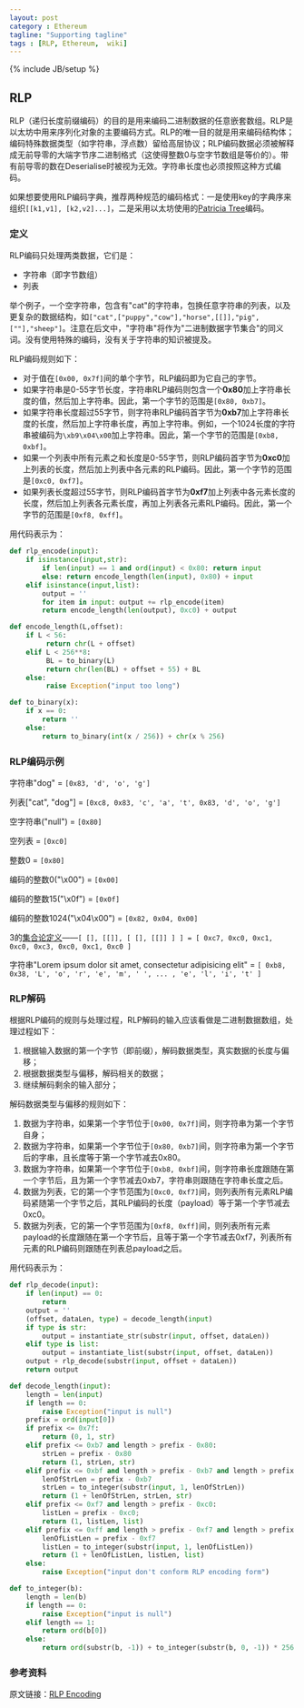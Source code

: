 ```yaml
---
layout: post
category : Ethereum
tagline: "Supporting tagline"
tags : [RLP, Ethereum,  wiki]
---
```

{% include JB/setup %}

## RLP

RLP（递归长度前缀编码）的目的是用来编码二进制数据的任意嵌套数组。RLP是以太坊中用来序列化对象的主要编码方式。RLP的唯一目的就是用来编码结构体；编码特殊数据类型（如字符串，浮点数）留给高层协议；RLP编码数据必须被解释成无前导零的大端字节序二进制格式（这使得整数0与空字节数组是等价的）。带有前导零的数在Deserialise时被视为无效。字符串长度也必须按照这种方式编码。

如果想要使用RLP编码字典，推荐两种规范的编码格式：一是使用key的字典序来组织`[[k1,v1], [k2,v2]...]`，二是采用以太坊使用的[Patricia Tree](https://github.com/ethereum/wiki/wiki/Patricia-Tree)编码。

<!-- more -->

### 定义

RLP编码只处理两类数据，它们是：

- 字符串（即字节数组）
- 列表

举个例子，一个空字符串，包含有"cat"的字符串，包换任意字符串的列表，以及更复杂的数据结构，如`["cat",["puppy","cow"],"horse",[[]],"pig",[""],"sheep"]`。注意在后文中，"字符串"将作为"二进制数据字节集合"的同义词。没有使用特殊的编码，没有关于字符串的知识被提及。

RLP编码规则如下：

- 对于值在`[0x00, 0x7f]`间的单个字节，RLP编码即为它自己的字节。
- 如果字符串是0-55字节长度，字符串RLP编码则包含一个**0x80**加上字符串长度的值，然后加上字符串。因此，第一个字节的范围是`[0x80, 0xb7]`。
- 如果字符串长度超过55字节，则字符串RLP编码首字节为**0xb7**加上字符串长度的长度，然后加上字符串长度，再加上字符串。例如，一个1024长度的字符串被编码为`\xb9\x04\x00`加上字符串。因此，第一个字节的范围是`[0xb8, 0xbf]`。
- 如果一个列表中所有元素之和长度是0-55字节，则RLP编码首字节为**0xc0**加上列表的长度，然后加上列表中各元素的RLP编码。因此，第一个字节的范围是`[0xc0, 0xf7]`。
- 如果列表长度超过55字节，则RLP编码首字节为**0xf7**加上列表中各元素长度的长度，然后加上列表各元素长度，再加上列表各元素RLP编码。因此，第一个字节的范围是`[0xf8, 0xff]`。

用代码表示为：

```python
def rlp_encode(input):
    if isinstance(input,str):
        if len(input) == 1 and ord(input) < 0x80: return input
        else: return encode_length(len(input), 0x80) + input
    elif isinstance(input,list):
        output = ''
        for item in input: output += rlp_encode(item)
        return encode_length(len(output), 0xc0) + output

def encode_length(L,offset):
    if L < 56:
         return chr(L + offset)
    elif L < 256**8:
         BL = to_binary(L)
         return chr(len(BL) + offset + 55) + BL
    else:
         raise Exception("input too long")

def to_binary(x):
    if x == 0:
        return ''
    else: 
        return to_binary(int(x / 256)) + chr(x % 256)

```

### RLP编码示例

字符串"dog" = `[0x83, 'd', 'o', 'g']`

列表["cat", "dog"] = `[0xc8, 0x83, 'c', 'a', 't', 0x83, 'd', 'o', 'g']`

空字符串("null") = `[0x80]`

空列表 = `[0xc0]`

整数0 = `[0x80]`

编码的整数0("\x00") = `[0x00]`

编码的整数15("\x0f") = `[0x0f]`

编码的整数1024("\x04\x00") = `[0x82, 0x04, 0x00]`

3的[集合论定义](http://en.wikipedia.org/wiki/Set-theoretic_definition_of_natural_numbers)——`[ [], [[]], [ [], [[]] ] ] = [ 0xc7, 0xc0, 0xc1, 0xc0, 0xc3, 0xc0, 0xc1, 0xc0 ]`

字符串"Lorem ipsum dolor sit amet, consectetur adipisicing elit" = `[ 0xb8, 0x38, 'L', 'o', 'r', 'e', 'm', ' ', ... , 'e', 'l', 'i', 't' ]`

### RLP解码

根据RLP编码的规则与处理过程，RLP解码的输入应该看做是二进制数据数组，处理过程如下：

1. 根据输入数据的第一个字节（即前缀），解码数据类型，真实数据的长度与偏移；
2. 根据数据类型与偏移，解码相关的数据；
3. 继续解码剩余的输入部分；

解码数据类型与偏移的规则如下：

1. 数据为字符串，如果第一个字节位于`[0x00, 0x7f]`间，则字符串为第一个字节自身；
2. 数据为字符串，如果第一个字节位于`[0x80, 0xb7]`间，则字符串为第一个字节后的字串，且长度等于第一个字节减去0x80。
3. 数据为字符串，如果第一个字节位于`[0xb8, 0xbf]`间，则字符串长度跟随在第一个字节后，且为第一个字节减去0xb7，字符串则跟随在字符串长度之后。
4. 数据为列表，它的第一个字节范围为`[0xc0, 0xf7]`间，则列表所有元素RLP编码紧随第一个字节之后，其RLP编码的长度（payload）等于第一个字节减去0xc0。
5. 数据为列表，它的第一个字节范围为`[0xf8, 0xff]`间，则列表所有元素payload的长度跟随在第一个字节后，且等于第一个字节减去0xf7，列表所有元素的RLP编码则跟随在列表总payload之后。

用代码表示为：

```python
def rlp_decode(input):
    if len(input) == 0:
        return
    output = ''
    (offset, dataLen, type) = decode_length(input)
    if type is str:
        output = instantiate_str(substr(input, offset, dataLen))
    elif type is list:
        output = instantiate_list(substr(input, offset, dataLen))
    output + rlp_decode(substr(input, offset + dataLen))
    return output

def decode_length(input):
    length = len(input)
    if length == 0:
        raise Exception("input is null")
    prefix = ord(input[0])
    if prefix <= 0x7f:
        return (0, 1, str)
    elif prefix <= 0xb7 and length > prefix - 0x80:
        strLen = prefix - 0x80
        return (1, strLen, str)
    elif prefix <= 0xbf and length > prefix - 0xb7 and length > prefix - 0xb7 + to_integer(substr(input, 1, prefix - 0xb7)):
        lenOfStrLen = prefix - 0xb7
        strLen = to_integer(substr(input, 1, lenOfStrLen))
        return (1 + lenOfStrLen, strLen, str)
    elif prefix <= 0xf7 and length > prefix - 0xc0:
        listLen = prefix - 0xc0;
        return (1, listLen, list)
    elif prefix <= 0xff and length > prefix - 0xf7 and length > prefix - 0xf7 + to_integer(substr(input, 1, prefix - 0xf7)):
        lenOfListLen = prefix - 0xf7
        listLen = to_integer(substr(input, 1, lenOfListLen))
        return (1 + lenOfListLen, listLen, list)
    else:
        raise Exception("input don't conform RLP encoding form")

def to_integer(b):
    length = len(b)
    if length == 0:
        raise Exception("input is null")
    elif length == 1:
        return ord(b[0])
    else:
        return ord(substr(b, -1)) + to_integer(substr(b, 0, -1)) * 256
```

### 参考资料

原文链接：[RLP Encoding](https://github.com/ethereum/wiki/wiki/RLP)
